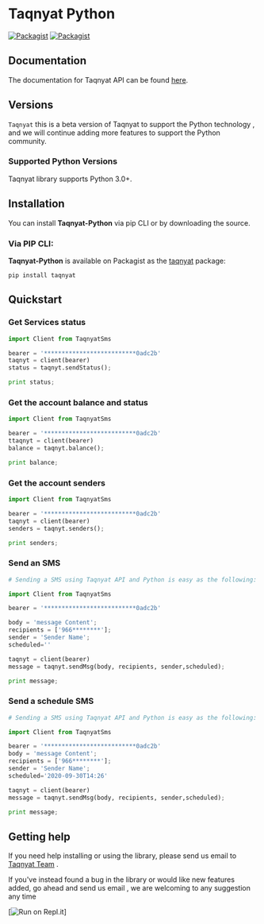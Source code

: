 # Taqnyat Python

[![Packagist](https://img.shields.io/badge/Python-v1.0.0-blue)](https://pypi.org/project/Taqnyat/)
[![Packagist](https://img.shields.io/badge/Download-12.4KB-Green)](https://pypi.org/project/Taqnyat/)

## Documentation

The documentation for Taqnyat API can be found [here][apidocs].

## Versions

`Taqnyat` this is a beta version of Taqnyat to support the Python technology , and we will continue adding more features to support the Python community.
### Supported Python Versions

Taqnyat library supports Python 3.0+.

## Installation

You can install **Taqnyat-Python** via pip CLI or by downloading the source.

### Via PIP CLI:

**Taqnyat-Python** is available on Packagist as the
[taqnyat]([![Packagist](https://img.shields.io/badge/repl-White)](https://pypi.org/project/Taqnyat/)
) package:

```
pip install taqnyat
```

## Quickstart

### Get Services status

```Python
import Client from TaqnyatSms

bearer = '**************************0adc2b'
taqnyt = client(bearer)
status = taqnyt.sendStatus();

print status;

```

### Get the account balance and status

```Python
import Client from TaqnyatSms

bearer = '**************************0adc2b'
ttaqnyt = client(bearer)
balance = taqnyt.balance();

print balance;

```

### Get the account senders

```Python
import Client from TaqnyatSms

bearer = '**************************0adc2b'
taqnyt = client(bearer)
senders = taqnyt.senders();

print senders;

```

### Send an SMS

```Python
# Sending a SMS using Taqnyat API and Python is easy as the following:

import Client from TaqnyatSms

bearer = '**************************0adc2b'

body = 'message Content';
recipients = ['966********'];
sender = 'Sender Name';
scheduled=''

taqnyt = client(bearer)
message = taqnyt.sendMsg(body, recipients, sender,scheduled);

print message;

```


### Send a schedule SMS

```Python
# Sending a SMS using Taqnyat API and Python is easy as the following:

import Client from TaqnyatSms

bearer = '**************************0adc2b'
body = 'message Content';
recipients = ['966********'];
sender = 'Sender Name';
scheduled='2020-09-30T14:26'

taqnyt = client(bearer)
message = taqnyt.sendMsg(body, recipients, sender,scheduled);

print message;

```


## Getting help

If you need help installing or using the library, please send us email to [Taqnyat Team](mailto:dev@taqnyat.sa) .

If you've instead found a bug in the library or would like new features added, go ahead and send us email , we are welcoming to any suggestion any time

[apidocs]: http://taqnyat.sa/documentation
[libdocs]: https://github.com/taqnyat/python/README.md

[![Run on Repl.it](https://repl.it/badge/github/taqnyat/python)]

